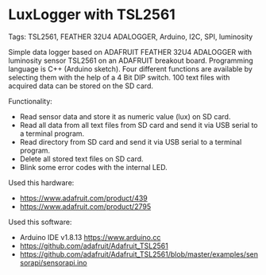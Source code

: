 # LuxLogger with TSL2561

Tags: TSL2561, FEATHER 32U4 ADALOGGER, Arduino, I2C, SPI, luminosity

Simple data logger based on ADAFRUIT FEATHER 32U4 ADALOGGER with luminosity sensor TSL2561 on an ADAFRUIT breakout board. Programming language is C++ (Arduino sketch). Four different functions are available by selecting them with the help of a 4 Bit DIP switch. 100 text files with acquired data can be stored on the SD card.

Functionality:
- Read sensor data and store it as numeric value (lux) on SD card.
- Read all data from all text files from SD card and send it via USB serial to a terminal program.
- Read directory from SD card and send it via USB serial to a terminal program.
- Delete all stored text files on SD card.
- Blink some error codes with the internal LED.

Used this hardware:
- https://www.adafruit.com/product/439
- https://www.adafruit.com/product/2795

Used this software:
- Arduino IDE v1.8.13 https://www.arduino.cc
- https://github.com/adafruit/Adafruit_TSL2561
- https://github.com/adafruit/Adafruit_TSL2561/blob/master/examples/sensorapi/sensorapi.ino
